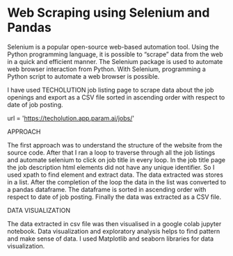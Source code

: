 # Web Scraping using Selenium and Pandas

Selenium is a popular open-source web-based automation tool. Using the Python programming language, it is possible to “scrape” data from 
the web in a quick and efficient manner. The Selenium package is used to automate web browser interaction from Python. With Selenium,
programming a Python script to automate a web browser is possible.

I have used TECHOLUTION job listing page to scrape data about the job openings and export as a CSV file sorted in ascending order with
respect to date of job posting.

url = 'https://techolution.app.param.ai/jobs/'

APPROACH

The first approach was to understand the structure of the website from the source code. After that I ran a loop to traverse
through all the job listings and automate selenium to click on job title in every loop. In the job title page the job description 
html elements did not have any unique identifier. So I used xpath to find element and extract data. The data extracted was stores 
in a list. After the completion of the loop the data in the list was converted to a pandas dataframe. The dataframe is sorted in
ascending order with respect to date of job posting. Finally the data was extracted as a CSV file.

DATA VISUALIZATION

The data extracted in csv file was then visualised in a google colab jupyter notebook. Data visualization and exploratory analysis 
helps to find pattern and make sense of data. I used Matplotlib and seaborn libraries for data visualization.
